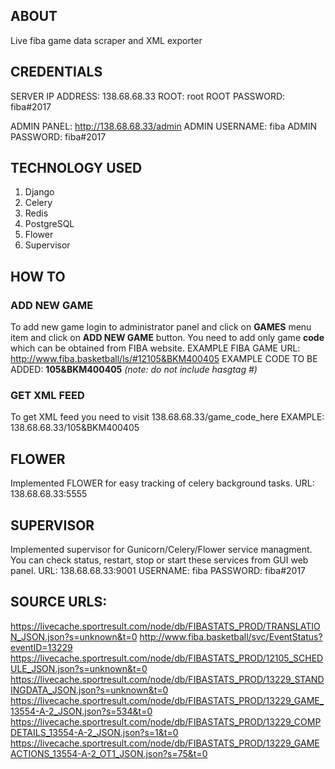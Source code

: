 ## ABOUT
Live fiba game data scraper and XML exporter

## CREDENTIALS
SERVER IP ADDRESS: 138.68.68.33
ROOT: root
ROOT PASSWORD: fiba#2017

ADMIN PANEL: http://138.68.68.33/admin
ADMIN USERNAME: fiba
ADMIN PASSWORD: fiba#2017

## TECHNOLOGY USED
1. Django
2. Celery
3. Redis
4. PostgreSQL
5. Flower
6. Supervisor

## HOW TO

### ADD NEW GAME
To add new game login to administrator panel and click on **GAMES** menu item and click on **ADD NEW GAME** button.
You need to add only game **code** which can be obtained from FIBA website. 
EXAMPLE FIBA GAME URL: http://www.fiba.basketball/ls/#12105&BKM400405
EXAMPLE CODE TO BE ADDED: **105&BKM400405** *(note: do not include hasgtag #)*

### GET XML FEED
To get XML feed you need to visit 138.68.68.33/game_code_here 
EXAMPLE: 138.68.68.33/105&BKM400405

## FLOWER
Implemented FLOWER for easy tracking of celery background tasks.
URL: 138.68.68.33:5555

## SUPERVISOR
Implemented supervisor for Gunicorn/Celery/Flower service managment. You can check status, restart, stop or start these services from GUI web panel.
URL: 138.68.68.33:9001
USERNAME: fiba
PASSWORD: fiba#2017


## SOURCE URLS:
https://livecache.sportresult.com/node/db/FIBASTATS_PROD/TRANSLATION_JSON.json?s=unknown&t=0
http://www.fiba.basketball/svc/EventStatus?eventID=13229
https://livecache.sportresult.com/node/db/FIBASTATS_PROD/12105_SCHEDULE_JSON.json?s=unknown&t=0
https://livecache.sportresult.com/node/db/FIBASTATS_PROD/13229_STANDINGDATA_JSON.json?s=unknown&t=0
https://livecache.sportresult.com/node/db/FIBASTATS_PROD/13229_GAME_13554-A-2_JSON.json?s=534&t=0
https://livecache.sportresult.com/node/db/FIBASTATS_PROD/13229_COMPDETAILS_13554-A-2_JSON.json?s=1&t=0
https://livecache.sportresult.com/node/db/FIBASTATS_PROD/13229_GAMEACTIONS_13554-A-2_OT1_JSON.json?s=75&t=0
